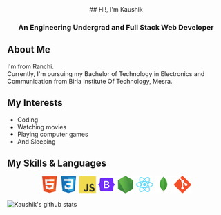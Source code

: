 <div align="center">
## Hi!, I'm Kaushik
</div>
<h3 align="center">An Engineering Undergrad and Full Stack Web Developer</h3>

## About Me

I'm from Ranchi.
<br/>
Currently, I'm pursuing my Bachelor of Technology in Electronics and Communication from Birla Institute Of Technology, Mesra.

## My Interests

- Coding
- Watching movies
- Playing computer games
- And Sleeping

## My Skills & Languages
<p align="center"><img src='https://raw.githubusercontent.com/devicons/devicon/master/icons/html5/html5-original.svg' alt='html' width='40' height='40'> <img src='https://github.com/devicons/devicon/blob/master/icons/css3/css3-original.svg' alt='css' width='40' height='40'>
<img src='https://raw.githubusercontent.com/devicons/devicon/master/icons/javascript/javascript-original.svg' alt='js' width='40' height='40'>
<img src='https://raw.githubusercontent.com/devicons/devicon/master/icons/bootstrap/bootstrap-plain.svg' alt='bootstrap' width='40' height='40'>
<img src='https://raw.githubusercontent.com/devicons/devicon/master/icons/nodejs/nodejs-original.svg' alt='nodejs' width='40' height='40'> 
<img src='https://raw.githubusercontent.com/devicons/devicon/master/icons/react/react-original.svg' alt='reactjs' width='40' height='40'> 
<img src='https://github.com/devicons/devicon/blob/master/icons/mongodb/mongodb-original.svg' alt='mongo' width='40' height='40'>
<img src='https://raw.githubusercontent.com/devicons/devicon/master/icons/git/git-original.svg' alt='git' width='40' height='40'></p>


![Kaushik's github stats](https://github-readme-stats.vercel.app/api?username=kk77777&show_icons=true&theme=merko&count_private=true&hide=stars,issues)
</div>

